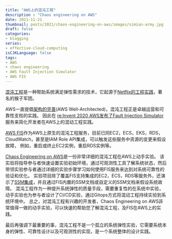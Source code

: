```yaml
---
title: "AWS上的混沌工程"
description : "Chaos engineering on AWS"
date: 2021-11-21
thumbnail: posts/2021/chaos-engineering-on-aws/images/simian-army.jpg
draft: false
categories:
- blogging
series:
- effective-cloud-computing 
isCJKLanguage: false
tags:
- AWS
- chaos engineering
- AWS Fault Injection Simulator
- AWS FIS
---
```

[混沌工程][chaos-engineering]是一种帮助系统满足弹性需求的技术，它起源于[Netflix的工程实践][netflix-chaos-monkey]，著名的猴子军团。

AWS一直提倡[架构的完善][well-architected](AWS Well-Architected)，混沌工程正是卓越运营和可靠性支柱的实践。
因此在 [re:Invent 2020 AWS发布了Fault Injection Simulator][fis-in-reinvent-2020]服务来简化开发者在AWS上的混动工程实践。

<!--more-->

[AWS FIS][fis]作为AWS上原生的混沌工程服务，目前已同EC2，ECS，EKS，RDS，CloudWatch，甚至是IAM Role API集成，可以触发这些服务中资源的变更来假设故障，
例如，重启或终止EC2实例，重启RDS实例等。

[Chaos Engineering on AWS][chaos-engineering-workshop]是一份非常详细的混沌工程在AWS上动手实验。
该实验将指导参与者快速设置实验初始环境，通过可观测性工具了解系统状态，然后带领实验参与者通过详细的实验步骤学习如何使用FIS服务来达到对系统可靠性的验证和优化。
实验项目除了覆盖FIS支持集成的EC2，ECS，RDS等服务外，还演示了[SSM集成][fis-ssm-agent]，并且通过FIS内置的SSM文档或自定义的SSM文档来假设系统故障。
混沌工程作为一种提升系统弹性的质量手段，需要重复性的在系统中实验，动手实验也为参与者设计了CI/CD实验，通过Gitops方式将混动工程持续实验到系统环境中。
总之，对混沌工程有兴趣的开发者，Chaos Engineering on AWS非常值得一做的动手实验，可以快速的帮助您了解混沌工程，及FIS在AWS上的实践。

最后再强调下最重要的事，混沌工程不是一个孤立的系统弹性实验，它需要系统本身的弹性、可靠性设计以及可观测性的实现，是一个系统整体的设计实践。

[chaos-engineering]: https://en.wikipedia.org/wiki/Chaos_engineering
[netflix-chaos-monkey]: https://www.gremlin.com/chaos-monkey/
[well-architected]: https://aws.amazon.com/architecture/well-architected/?wa-lens-whitepapers.sort-by=item.additionalFields.sortDate&wa-lens-whitepapers.sort-order=desc
[fis-in-reinvent-2020]: https://www.youtube.com/watch?v=yoNeMLj3CHc
[fis]: https://aws.amazon.com/fis/
[chaos-engineering-workshop]: https://chaos-engineering.workshop.aws/en/
[fis-ssm-agent]: https://docs.aws.amazon.com/fis/latest/userguide/actions-ssm-agent.html